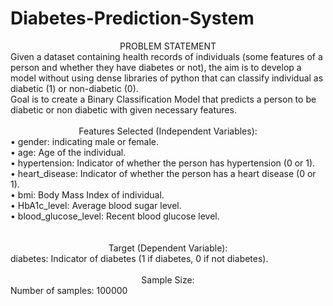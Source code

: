 # Diabetes-Prediction-System


<div align="center">PROBLEM STATEMENT</div>
Given a dataset containing health records of individuals (some features of a person and whether they have diabetes or not), the aim is to develop a model without using dense libraries of python that can classify individual as diabetic (1) or non-diabetic (0).
<br>
Goal is to create a Binary Classification Model that predicts a person to be diabetic or non diabetic with given necessary features.
<br><br>
<div align="center">Features Selected (Independent Variables):</div>
• gender: indicating male or female.<br>
• age: Age of the individual.<br>
• hypertension: Indicator of whether the person has hypertension (0 or 1).<br>
• heart_disease: Indicator of whether the person has a heart disease (0 or 1).<br>
• bmi: Body Mass Index of individual.<br>
• HbA1c_level: Average blood sugar level.<br>
• blood_glucose_level: Recent blood glucose level.<br>
<br><br>

<div align="center">Target (Dependent Variable):</div>
diabetes: Indicator of diabetes (1 if diabetes, 0 if not diabetes).
<br><br>

<div align="center">Sample Size:</div>
Number of samples: 100000
